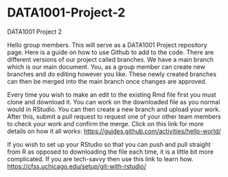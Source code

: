 # DATA1001-Project-2
DATA1001 Project 2

Hello group members. This will serve as a DATA1001 Project repository page. Here is a guide on how to use Github to add to the code. There are different versions of our project called branches. We have a main branch which is our main document. You, as a group member can create new branches and do editing however you like. These newly created branches can then be merged into the main branch once changes are approved.
 

Every time you wish to make an edit to the existing Rmd file first you must clone and download it. You can work on the downloaded file as you normal would in RStudio. You can then create a new branch and upload your work. After this, submit a pull request to request one of your other team members to check your work and confirm the merge. Click on this link for more details on how it all works: https://guides.github.com/activities/hello-world/ 

If you wish to set up your RStudio so that you can push and pull straight from R as opposed to downloading the file each time, it is a little bit more complicated. If you are tech-savvy then use this link to learn how. https://cfss.uchicago.edu/setup/git-with-rstudio/
